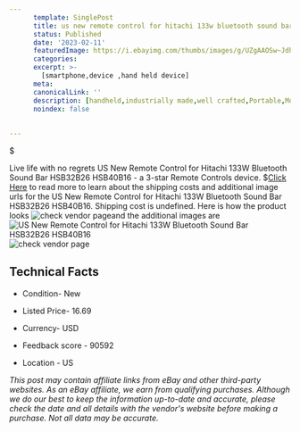 ```yaml
---
      template: SinglePost
      title: us new remote control for hitachi 133w bluetooth sound bar hsb32b26 hsb40b16
      status: Published
      date: '2023-02-11'
      featuredImage: https://i.ebayimg.com/thumbs/images/g/UZgAAOSw~Jdh1WVH/s-l225.jpg
      categories: 
      excerpt: >-
        [smartphone,device ,hand held device]
      meta:
      canonicalLink: ''
      description: [handheld,industrially made,well crafted,Portable,Mobile,Compact,Convenient,Lightweight,Maneuverable,Man-portable,Miniature,Carriable,Hand-held,Light,Holdable,Transportable,Mobile device,Pocket-sized,On-the-go,Wireless,Cordless,Compact size,Convenient size, smartphone,device ,hand held device]
      noindex: false
      
        
---
```

$

Live life with no regrets US New Remote Control for Hitachi 133W Bluetooth Sound Bar HSB32B26 HSB40B16 - a 3-star Remote Controls device.
$[Click Here](https://www.ebay.com/itm/223208615332?hash=item33f8452da4%3Ag%3AUZgAAOSw%7EJdh1WVH&mkevt=1&mkcid=1&mkrid=711-53200-19255-0&campid=%253CePNCampaignId%253E&customid=%253CreferenceId%253E&toolid=10049) to read more to learn about the shipping costs and additional image urls for the US New Remote Control for Hitachi 133W Bluetooth Sound Bar HSB32B26 HSB40B16. Shipping cost is undefined. Here is how the product looks ![check vendor page](https://i.ebayimg.com/thumbs/images/g/UZgAAOSw~Jdh1WVH/s-l225.jpg)and the additional images are![US New Remote Control for Hitachi 133W Bluetooth Sound Bar HSB32B26 HSB40B16](https://i.ebayimg.com/images/g/UZgAAOSw~Jdh1WVH/s-l1200.jpg)![check vendor page](https://origin-galleryplus.ebayimg.com/ws/web/223208615332_2_0_1/225x225.jpg,https://origin-galleryplus.ebayimg.com/ws/web/223208615332_3_0_1/225x225.jpg,https://origin-galleryplus.ebayimg.com/ws/web/223208615332_4_0_1/225x225.jpg)



 ## Technical Facts 



     
      

 - Condition- New 


      

 - Listed Price- 16.69 


      

 - Currency- USD 


      

 - Feedback score - 90592 


      

 - Location - US 


      
      

 *_This post may contain affiliate links from eBay and other third-party websites. As an eBay affiliate, we earn from qualifying purchases. Although we do our best to keep the information up-to-date and accurate, please check the date and all details with the vendor's website before making a purchase. Not all data may be accurate._*






